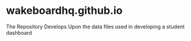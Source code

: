 # wakeboardhq.github.io
The Repository Develops Upon the data files used in developing a student dashboard

